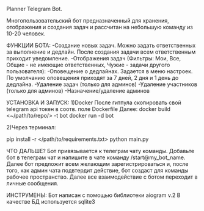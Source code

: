 Planner Telegram Bot.

Многопользовательский бот предназначенный для хранения, отображения и создания задач и рассчитан на небольшую команду из 10-20 человек.



ФУНКЦИИ БОТА:
-Создание новых задач. Можно задать ответственных за выполнение и дедлайн. После создания задачи всем ответственным приходит уведомление.
-Отображения задач (Фильтры: Мои, Все, Общие - не имеющие ответственных, Чужие - задачи другого пользователя):
-Оповещение о дедлайнах. Задается в меню настроек. По умолчанию оповещения приходят за 7 дней, 2 дня и 1 день до дедлайна.
-Удаление задач (только для админов)
-Удаление участников (только для админов)
-Назначение/удаление админов



УСТАНОВКА И ЗАПУСК:
1)Docker
После гитпула скопировать свой telegram api токен в соотв. поле Dockerfile
Далее:
  docker build <~/path/to/repo/> -t bot
  docker run -d bot
  
2)Через терминал:

pip install -r </path/to/requirements.txt>
python main.py


ЧТО ДАЛЬШЕ?
Бот привязывается к телеграм чату команды. Добавьте бот в телеграм чат и напишите в чате команду /start@my_bot_name. Далее бот предложит всем желающим зарегистрироваться и, после того, как админ чата подвтердит действие, бот создаст для команды рабочее пространство. Далее все взаимодействие с ботом переходит в личные сообщения.


ИНСТРУМЕНЫ:
Бот написан с помощью библиотеки aiogram v.2
В качестве БД используется sqlite3
